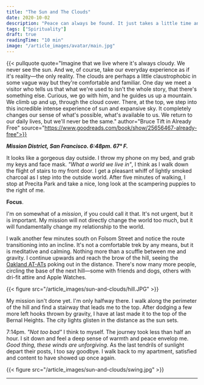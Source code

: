 ```yaml
---
title: "The Sun and The Clouds"
date: 2020-10-02
description: "Peace can always be found. It just takes a little time and effort to find it."
tags: ["Spirituality"]
draft: true
readingTime: "10 min"
image: "/article_images/avatar/main.jpg"
---
```


{{< pullquote quote="Imagine that we live where it's always cloudy. We never see the sun. And we, of course, take our everyday experience as if it's reality—the only reality. The clouds are perhaps a little claustrophobic in some vague way but they're comfortable and familiar. One day we meet a visitor who tells us that what we're used to isn't the whole story, that there's something else. Curious, we go with him, and he guides us up a mountain. We climb up and up, through the cloud cover. There, at the top, we step into this incredible intense experience of sun and expansive sky. It completely changes our sense of what's possible, what's available to us. We return to our daily lives, but we'll never be the same." author="Bruce Tift in Already Free" source="https://www.goodreads.com/book/show/25656467-already-free">}}

***Mission District, San Francisco. 6:48pm. 67° F.***

It looks like a gorgeous day outside. I throw my phone on my bed, and grab my keys and face mask. *"What a world we live in"*, I think as I walk down the flight of stairs to my front door. I get a pleasant whiff of lightly smoked charcoal as I step into the outside world. After five minutes of walking, I stop at Precita Park and take a nice, long look at the scampering puppies to the right of me.

**Focus**.

I'm on somewhat of a *mission*, if you could call it that. It's not urgent, but it is important. My mission will not directly change the world too much, but it will fundamentally change my relationship to the world.

I walk another few minutes south on Folsom Street and notice the route transitioning into an incline. It's not a comfortable trek by any means, but it is meditative and calming. Nothing more than a scuffle between me and gravity. I continue upwards and reach the brow of the hill, seeing the [Oakland AT-ATs](https://www.sfgate.com/bayarea/article/Nah-dude-they-weren-t-cranes-they-were-garbage-3279459.php) poking out in the distance. There's now many more people, circling the base of the next hill—some with friends and dogs, others with dri-fit attire and Apple Watches.

{{< figure src="/article_images/sun-and-clouds/hill.JPG" >}}

My mission isn't done yet. I'm only halfway there. I walk along the perimeter of the hill and find a stairway that leads me to the top. After dodging a few more left hooks thrown by gravity, I have at last made it to the top of the Bernal Heights. The city lights glisten in the distance as the sun sets.

7:14pm. *"Not too bad"* I think to myself. The journey took less than half an hour. I sit down and feel a deep sense of warmth and peace envelop me. *Good thing, these winds are unforgiving*. As the last tendrils of sunlight depart their posts, I too say goodbye. I walk back to my apartment, satisfied and content to have showed up once again.

{{< figure src="/article_images/sun-and-clouds/swing.jpg" >}}

---